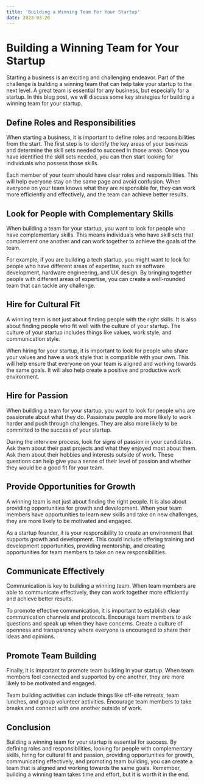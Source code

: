 ```yaml
---
title: 'Building a Winning Team for Your Startup'
date: 2023-03-26
---
```


# Building a Winning Team for Your Startup

Starting a business is an exciting and challenging endeavor. Part of the challenge is building a winning team that can help take your startup to the next level. A great team is essential for any business, but especially for a startup. In this blog post, we will discuss some key strategies for building a winning team for your startup.

## Define Roles and Responsibilities

When starting a business, it is important to define roles and responsibilities from the start. The first step is to identify the key areas of your business and determine the skill sets needed to succeed in those areas. Once you have identified the skill sets needed, you can then start looking for individuals who possess those skills.

Each member of your team should have clear roles and responsibilities. This will help everyone stay on the same page and avoid confusion. When everyone on your team knows what they are responsible for, they can work more efficiently and effectively, and the team can achieve better results.

## Look for People with Complementary Skills

When building a team for your startup, you want to look for people who have complementary skills. This means individuals who have skill sets that complement one another and can work together to achieve the goals of the team.

For example, if you are building a tech startup, you might want to look for people who have different areas of expertise, such as software development, hardware engineering, and UX design. By bringing together people with different areas of expertise, you can create a well-rounded team that can tackle any challenge.

## Hire for Cultural Fit

A winning team is not just about finding people with the right skills. It is also about finding people who fit well with the culture of your startup. The culture of your startup includes things like values, work style, and communication style.

When hiring for your startup, it is important to look for people who share your values and have a work style that is compatible with your own. This will help ensure that everyone on your team is aligned and working towards the same goals. It will also help create a positive and productive work environment.

## Hire for Passion

When building a team for your startup, you want to look for people who are passionate about what they do. Passionate people are more likely to work harder and push through challenges. They are also more likely to be committed to the success of your startup.

During the interview process, look for signs of passion in your candidates. Ask them about their past projects and what they enjoyed most about them. Ask them about their hobbies and interests outside of work. These questions can help give you a sense of their level of passion and whether they would be a good fit for your team.

## Provide Opportunities for Growth

A winning team is not just about finding the right people. It is also about providing opportunities for growth and development. When your team members have opportunities to learn new skills and take on new challenges, they are more likely to be motivated and engaged.

As a startup founder, it is your responsibility to create an environment that supports growth and development. This could include offering training and development opportunities, providing mentorship, and creating opportunities for team members to take on new responsibilities.

## Communicate Effectively

Communication is key to building a winning team. When team members are able to communicate effectively, they can work together more efficiently and achieve better results.

To promote effective communication, it is important to establish clear communication channels and protocols. Encourage team members to ask questions and speak up when they have concerns. Create a culture of openness and transparency where everyone is encouraged to share their ideas and opinions.

## Promote Team Building

Finally, it is important to promote team building in your startup. When team members feel connected and supported by one another, they are more likely to be motivated and engaged.

Team building activities can include things like off-site retreats, team lunches, and group volunteer activities. Encourage team members to take breaks and connect with one another outside of work.

## Conclusion

Building a winning team for your startup is essential for success. By defining roles and responsibilities, looking for people with complementary skills, hiring for cultural fit and passion, providing opportunities for growth, communicating effectively, and promoting team building, you can create a team that is aligned and working towards the same goals. Remember, building a winning team takes time and effort, but it is worth it in the end.

